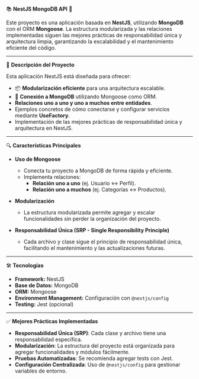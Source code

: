 📚 **NestJS MongoDB API** 🚀

Este proyecto es una aplicación basada en **NestJS**, utilizando **MongoDB** con el ORM **Mongoose**. La estructura modularizada y las relaciones implementadas siguen las mejores prácticas de responsabilidad única y arquitectura limpia, garantizando la escalabilidad y el mantenimiento eficiente del código.

---

📖 **Descripción del Proyecto**

Esta aplicación NestJS está diseñada para ofrecer:

- 📦 **Modularización eficiente** para una arquitectura escalable.
- 🔗 **Conexión a MongoDB** utilizando Mongoose como ORM.
- **Relaciones uno a uno y uno a muchos entre entidades**.
- Ejemplos concretos de cómo conectarse y configurar servicios mediante **UseFactory**.
- Implementación de las mejores prácticas de responsabilidad única y arquitectura en NestJS.

---

🔍 **Características Principales**

- **Uso de Mongoose**  
  - Conecta tu proyecto a MongoDB de forma rápida y eficiente.  
  - Implementa relaciones:  
    - **Relación uno a uno** (ej. Usuario ↔ Perfil).  
    - **Relación uno a muchos** (ej. Categorías ↔ Productos).  

- **Modularización**  
  - La estructura modularizada permite agregar y escalar funcionalidades sin perder la organización del proyecto.

- **Responsabilidad Única (SRP - Single Responsibility Principle)**  
  - Cada archivo y clase sigue el principio de responsabilidad única, facilitando el mantenimiento y las actualizaciones futuras.

---

🛠 **Tecnologías**

- **Framework:** NestJS  
- **Base de Datos:** MongoDB  
- **ORM:** Mongoose  
- **Environment Management:** Configuración con `@nestjs/config`  
- **Testing:** Jest (opcional)  

---

✅ **Mejores Prácticas Implementadas**

- **Responsabilidad Única (SRP)**: Cada clase y archivo tiene una responsabilidad específica.  
- **Modularización**: La estructura del proyecto está organizada para agregar funcionalidades y módulos fácilmente.  
- **Pruebas Automatizadas**: Se recomienda agregar tests con Jest.  
- **Configuración Centralizada**: Uso de `@nestjs/config` para gestionar variables de entorno.

